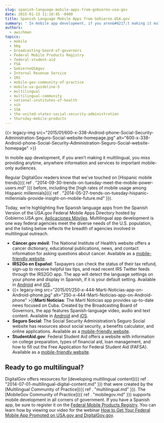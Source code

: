 ```yaml
---
slug: spanish-language-mobile-apps-from-gobierno-usa-gov
date: 2015-01-15 11:10:45 -0400
title: Spanish Language Mobile Apps from Gobierno.USA.gov
summary: ' In mobile app development, if you aren&#8217;t making it multilingual, you miss providing anytime, anywhere information and services to important mobile-only audiences. Regular DigitalGov readers know that we&#8217;ve touched on Hispanic mobile trends before, including the high rates of mobile usage among Hispanic millennials. Today, we’re highlighting five Spanish language'
authors:
  - awichman
topics:
  - mobile
  - bbg
  - broadcasting-board-of-governors
  - Federal Mobile Products Registry
  - federal-student-aid
  - FSA
  - GobiernoUSAgov
  - Internal Revenue Service
  - IRS
  - mobile-gov-community-of-practice
  - mobile-ux-guideline-5
  - multilingual
  - multilingual-community
  - national-institutes-of-health
  - nih
  - SSA
  - the-united-states-social-security-administration
  - thursday-mobile-products
---
```


{{< legacy-img src="2015/01/600-x-338-Android-phone-Social-Security-Administration-Seguro-Social-website-homepage.jpg" alt="600-x-338-Android-phone-Social-Security-Administration-Seguro-Social-website-homepage" >}}

In mobile app development, if you aren&#8217;t making it multilingual, you miss providing anytime, anywhere information and services to important mobile-only audiences.

Regular DigitalGov readers know that we&#8217;ve touched on [Hispanic mobile trends]({{ ref . "2014-09-30-trends-on-tuesday-meet-the-mobile-power-users.md" }}) before, including the [high rates of mobile usage among Hispanic millennials]({{ ref . "2014-05-27-trends-on-tuesday-hispanic-millennials-provide-insight-on-mobile-future.md" }}).

Today, we’re highlighting five Spanish language apps from the Spanish Version of the USA.gov Federal Mobile Apps Directory hosted by Gobierno.USA.gov, [Aplicaciones Móviles](http://www.usa.gov/gobiernousa/conectese-gobierno/apps.moviles.shtml). Multilingual app development is one way federal agencies meet the diverse needs of the U.S. population, and the listing below reflects the breadth of agencies involved in multilingual outreach.

  * **Cáncer.gov móvil**: The National Institute of Health’s website offers a cancer dictionary, educational publications, news, and contact information for asking questions about cancer. Available as a [mobile-friendly website](http://m.cancer.gov/es).
  * **IRS2Go en Español**: Taxpayers can check the status of their tax refund, sign-up to receive helpful tax tips, and read recent IRS Twitter feeds through the IRS2GO app. The app will detect the language settings on your phone and display in Spanish, if it is your default setting. Available in [Android](https://play.google.com/store/apps/details?id=gov.irs) and [iOS](https://itunes.apple.com/us/app/irs2go/id414113282?mt=8).
  * {{< legacy-img src="2015/01/250-x-444-Marti-Noticias-app-on-Android-phone.jpg" alt="250-x-444-Marti-Noticias-app-on-Android-phone" >}}**Martí Noticias**: The Martí Noticias app provides up-to-date news focused on Cuba. Created by the Broadcasting Board of Governors, the app features Spanish-language video, audio and text content. Available in [Android](https://play.google.com/store/apps/details?id=gov.bbg.ocb) and [iOS](https://itunes.apple.com/us/app/marti-noticias/id639624682?mt=8).
  * **Seguro Social**: The Social Security Administration’s Seguro Social website has resources about social security, a benefits calculator, and online applications. Available as a [mobile-friendly website](http://www.ssa.gov/espanol/).
  * **StudentAid.gov**: Federal Student Aid offers a website with information on college preparation, types of financial aid, loan management, and how to fill out the Free Application for Federal Student Aid (FAFSA). Available as a [mobile-friendly website](https://studentaid.ed.gov/es).

## Ready to go multilingual?

DigitalGov offers resources for [developing multilingual content]({{ ref . "2014-07-01-multilingual-digital-content.md" }}) that were created by the [Multilingual Community of Practice]({{ ref . "multilingual.md" }}). The [MobileGov Community of Practice]({{ ref . "mobilegov.md" }}) supports mobile development in all corners of government. If you have a Spanish app, be sure to register it on the [Federal Mobile Products Registry](http://apps.usa.gov/register). You can learn how by viewing our video for the webinar [How to Get Your Federal Mobile App Promoted on USA.gov and DigitalGov.gov](https://www.youtube.com/watch?v=m2KO5Dww5yo).